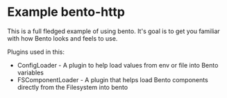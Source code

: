 # Example bento-http

This is a full fledged example of using bento. It's goal is to get you familiar with how
Bento looks and feels to use.

Plugins used in this:
- ConfigLoader - A plugin to help load values from env or file into Bento variables
- FSComponentLoader - A plugin that helps load Bento components directly from the Filesystem into bento